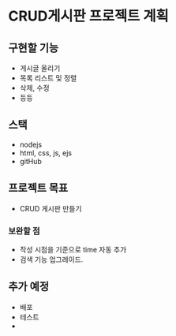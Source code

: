 # CRUD게시판 프로젝트 계획

## 구현할 기능
- 게시글 올리기
- 목록 리스트 및 정렬
- 삭제, 수정
- 등등

## 스택
- nodejs
- html, css, js, ejs
- gitHub

## 프로젝트 목표
- CRUD 게시판 만들기

### 보완할 점
- 작성 시점을 기준으로 time 자동 추가
- 검색 기능 업그레이드.

## 추가 예정

- 배포
- 테스트
- 


